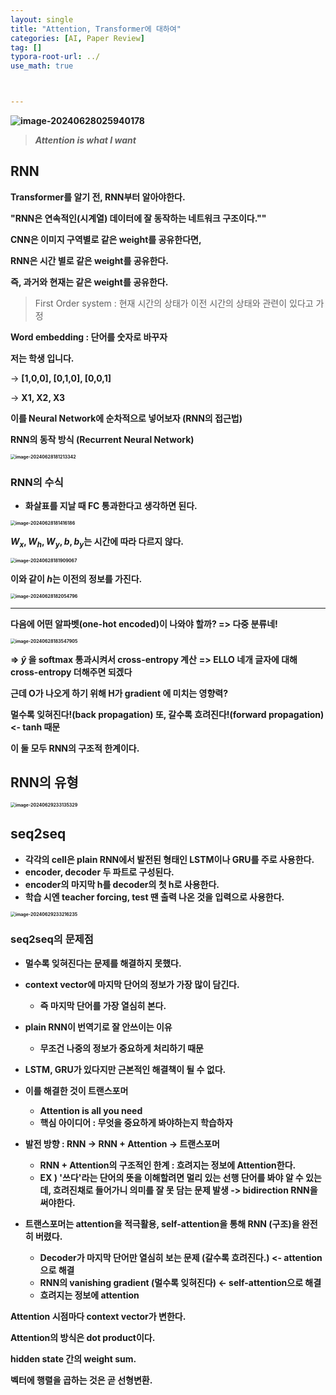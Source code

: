 ```yaml
---
layout: single
title: "Attention, Transformer에 대하여"
categories: [AI, Paper Review]
tag: []
typora-root-url: ../
use_math: true



---
```


**<img src="/images/2024-06-28-Atttention/image-20240628025940178.png" alt="image-20240628025940178"/>**

> ***Attention is what I want***



## RNN



**Transformer를 알기 전, RNN부터 알아야한다.**

**"RNN은 연속적인(시계열) 데이터에 잘 동작하는 네트워크 구조이다.""**

**CNN은 이미지 구역별로 같은 weight를 공유한다면,**

**RNN은 시간 별로 같은 weight를 공유한다.**

**즉, 과거와 현재는 같은 weight를 공유한다.**

> First Order system : 현재 시간의 상태가 이전 시간의 상태와 관련이 있다고 가정



**Word embedding : 단어를 숫자로 바꾸자**

**저는 학생 입니다.**

-> **[1,0,0], [0,1,0], [0,0,1]**

-> **X1, X2, X3**

**이를 Neural Network에 순차적으로 넣어보자 (RNN의 접근법)**

**RNN의 동작 방식 (Recurrent Neural Network)**

**<img src="/images/2024-06-28-Atttention/image-20240628181213342.png" alt="image-20240628181213342" style="zoom:50%;" />**

### **RNN의 수식**

- **화살표를 지날 때 FC 통과한다고 생각하면 된다.**

**<img src="/images/2024-06-28-Atttention/image-20240628181416186.png" alt="image-20240628181416186" style="zoom:50%;" />**

**$W_x, W_h, W_y, b, b_y$는 시간에 따라 다르지 않다.**

**<img src="/images/2024-06-28-Atttention/image-20240628181909067.png" alt="image-20240628181909067" style="zoom:50%;" />**

**이와 같이 $h$는 이전의 정보를 가진다.**

**<img src="/images/2024-06-28-Atttention/image-20240628182054796.png" alt="image-20240628182054796" style="zoom:50%;" />**

**** 

**다음에 어떤 알파벳(one-hot encoded)이 나와야 할까? => 다중 분류네!**

**<img src="/images/2024-06-28-Atttention/image-20240628183547905.png" alt="image-20240628183547905" style="zoom:50%;" />**



**=> *ŷ* 을 softmax 통과시켜서 cross-entropy 계산**
**=> ELLO 네개 글자에 대해 cross-entropy 더해주면 되겠다**

**근데 O가 나오게 하기 위해 H가 gradient 에 미치는 영향력?**

**멀수록 잊혀진다!(back propagation) 또, 갈수록 흐려진다!(forward propagation) <- tanh 때문**

**이 둘 모두 RNN의 구조적 한계이다.**

 ## **RNN의 유형**



**<img src="/images/2024-06-28-Atttention/image-20240629233135329.png" alt="image-20240629233135329" style="zoom:50%;" />**

## **seq2seq**

- **각각의 cell은 plain RNN에서 발전된 형태인 LSTM이나 GRU를 주로 사용한다.**
- **encoder, decoder 두 파트로 구성된다.**
- **encoder의 마지막 h를 decoder의 첫 h로 사용한다.**
- **학습 시엔 teacher forcing, test 땐 출력 나온 것을 입력으로 사용한다.**

**<img src="/images/2024-06-28-Atttention/image-20240629233216235.png" alt="image-20240629233216235" style="zoom:50%;" />**

### **seq2seq의 문제점**

- **멀수록 잊혀진다는 문제를 해결하지 못했다.**
- **context vector에 마지막 단어의 정보가 가장 많이 담긴다.**
  - **즉 마지막 단어를 가장 열심히 본다.**



- **plain RNN이 번역기로 잘 안쓰이는 이유**
  - **무조건 나중의 정보가 중요하게 처리하기 때문**
- **LSTM, GRU가 있다지만 근본적인 해결책이 될 수 없다.**
- **이를 해결한 것이 트랜스포머**
  - **Attention is all you need**
  - **핵심 아이디어 : 무엇을 중요하게 봐야하는지 학습하자**
- **발전 방향 : RNN -> RNN + Attention -> 트랜스포머**
  - **RNN + Attention의 구조적인 한계 : 흐려지는 정보에 Attention한다.**
  - **EX ) '쓰다'라는 단어의 뜻을 이해할려면 멀리 있는 선행 단어를 봐야 알 수 있는데, 흐려진채로 들어가니 의미를 잘 못 담는 문제 발생 -> bidirection RNN을 써야한다.**
- **트랜스포머는 attention을 적극활용, self-attention을 통해 RNN (구조)을 완전히 버렸다.**
  - **Decoder가 마지막 단어만 열심히 보는 문제 (갈수록 흐려진다.) <- attention으로 해결**
  - **RNN의 vanishing gradient (멀수록 잊혀진다) <- self-attention으로 해결**
  - **흐려지는 정보에 attention**





**Attention 시점마다 context vector가 변한다.**

**Attention의 방식은 dot product이다.**

**hidden state 간의 weight sum.**

 **벡터에 행렬을 곱하는 것은 곧 선형변환.**





